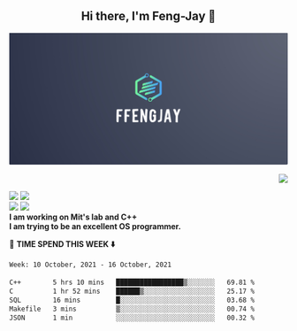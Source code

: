 <h2 align="center"> Hi there, I'm Feng-Jay 👋 </h2>  

![](https://github.com/Feng-Jay/DataStruct/blob/master/Image/1.png)  

<img align="right" src="https://github-readme-stats.vercel.app/api?username=Feng-Jay&show_icons=true&icon_color=CE1D2D&text_color=718096&bg_color=ffffff&hide_title=true" />


&emsp;

![](https://visitor-badge.glitch.me/badge?page_id=Feng-Jay.readme)
![](https://img.shields.io/badge/Concentrate-Cpp-blue)  
![](https://img.shields.io/badge/Rust-primer-orange)
![](https://img.shields.io/badge/Target-OS-9cf)  
**I am working on Mit's lab and C++**  
**I am trying to be an excellent OS programmer.**  


📘 **TIME SPEND THIS WEEK ⬇️**
<!--START_SECTION:waka-->
```text
Week: 10 October, 2021 - 16 October, 2021

C++        5 hrs 10 mins   █████████████████▒░░░░░░░   69.81 % 
C          1 hr 52 mins    ██████▒░░░░░░░░░░░░░░░░░░   25.17 % 
SQL        16 mins         █░░░░░░░░░░░░░░░░░░░░░░░░   03.68 % 
Makefile   3 mins          ▒░░░░░░░░░░░░░░░░░░░░░░░░   00.74 % 
JSON       1 min           ░░░░░░░░░░░░░░░░░░░░░░░░░   00.32 % 
```
<!--END_SECTION:waka-->
